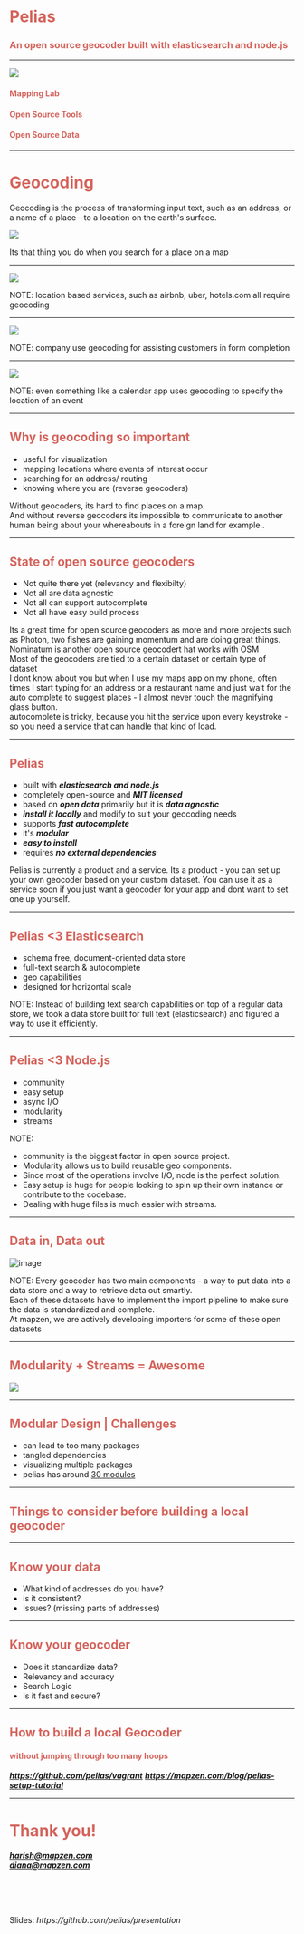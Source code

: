
# Pelias

### An open source geocoder built with elasticsearch and node.js

---

![](https://raw.githubusercontent.com/pelias/presentation/master/foss4gna-2015/mapzen.png)

#### Mapping Lab
#### Open Source Tools
#### Open Source Data

---

# Geocoding

Geocoding is the process of transforming input text, such as an address, or a name of a place—to a location on the earth's surface.

![](https://raw.githubusercontent.com/pelias/presentation/master/nyc-node.js-meetup/geocoding_times_square.gif)

<aside class="notes">
  Its that thing you do when you search for a place on a map
</aside>

----

![](https://raw.githubusercontent.com/pelias/presentation/master/node.js-meetup/airbnb.png)

NOTE: location based services, such as airbnb, uber, hotels.com all require geocoding

----

![](https://raw.githubusercontent.com/pelias/presentation/master/node.js-meetup/shopping_cart.png)

NOTE: company use geocoding for assisting customers in form completion

----

![](https://raw.githubusercontent.com/pelias/presentation/master/node.js-meetup/calendar.png)

NOTE: even something like a calendar app uses geocoding to specify the location of an event

---

## Why is geocoding so important

- useful for visualization 
- mapping locations where events of interest occur
- searching for an address/ routing
- knowing where you are (reverse geocoders)

<aside class="notes">
  Without geocoders, its hard to find places on a map.<br/>And without reverse geocoders its impossible to communicate to another human being about your whereabouts in a foreign land for example..
</aside>

---

## State of open source geocoders

- Not quite there yet (relevancy and flexibilty)
- Not all are data agnostic
- Not all can support autocomplete
- Not all have easy build process

<aside class="notes">
  Its a great time for open source geocoders as more and more projects such as Photon, two fishes are gaining momentum and are doing great things. Nominatum is another open source geocodert hat works with OSM<br/>Most of the geocoders are tied to a certain dataset or certain type of dataset<br/>I dont know about you but when I use my maps app on my phone, often times I start typing for an address or a restaurant name and just wait for the auto complete to suggest places - I almost never touch the magnifying glass button.<br/> autocomplete is tricky, because you hit the service upon every keystroke - so you need a service that can handle that kind of load.
</aside>

---

## Pelias

- built with ***elasticsearch and node.js***
- completely open-source and ***MIT licensed***
- based on ***open data*** primarily but it is ***data agnostic***
- ***install it locally*** and modify to suit your geocoding needs
- supports ***fast autocomplete***
- it's ***modular***
- ***easy to install***
- requires ***no external dependencies***

<aside class='notes'>
  Pelias is currently a product and a service. Its a product - you can set up your own geocoder based on your custom dataset. You can use it as a service soon if you just want a geocoder for your app and dont want to set one up yourself.
</aside>

---

## Pelias <span class="monospace"><3</span> Elasticsearch

- schema free, document-oriented data store
- full-text search & autocomplete
- geo capabilities
- designed for horizontal scale

NOTE: Instead of building text search capabilities on top of a regular data store, we took a data store built for full text (elasticsearch) and figured a way to use it efficiently. 

---

## Pelias <span class="monospace"><3</span> Node.js

* community
* easy setup
* async I/O
* modularity
* streams

NOTE: 
- community is the biggest factor in open source project.
- Modularity allows us to build reusable geo components.
- Since most of the operations involve I/O, node is the perfect solution.
- Easy setup is huge for people looking to spin up their own instance or contribute to the codebase.
- Dealing with huge files is much easier with streams.

---

## Data in, Data out

![image](https://raw.githubusercontent.com/pelias/presentation/master/foss4gna-2015/pelias_diagram.png)

NOTE: Every geocoder has two main components - a way to put data into a data store and a way to retrieve data out smartly.<br/>
  Each of these datasets have to implement the import pipeline to make sure the data is standardized and complete. <br/>
  At mapzen, we are actively developing importers for some of these open datasets

---

## Modularity + Streams = Awesome

![](https://raw.githubusercontent.com/pelias/presentation/master/node.js-meetup/pelias_overview.png)

----

## Modular Design | Challenges

* can lead to too many packages
* tangled dependencies
* visualizing multiple packages
* pelias has around [30 modules](https://github.com/pelias/pelias/blob/master/package_outline.md)

---

## Things to consider before building a local geocoder

----

## Know your data

* What kind of addresses do you have?
* is it consistent?
* Issues? (missing parts of addresses)

----

## Know your geocoder

* Does it standardize data? 
* Relevancy and accuracy
* Search Logic
* Is it fast and secure?

----

## How to build a local Geocoder

#### without jumping through too many hoops
***https://github.com/pelias/vagrant***
***https://mapzen.com/blog/pelias-setup-tutorial***

---

# Thank you!

***harish@mapzen.com*** <br/>
***diana@mapzen.com*** 

<p style="margin-top:80px">Slides: <em>https://github.com/pelias/presentation</em></p>

<style>
.reveal section img {
	border-style: none;
	box-shadow: none;
}

.reveal {
	background-color: white;
	color: black;
}

h1, h2, h3, h4, h5, h6 {
	color: #d4645c !important;
}
</style>

